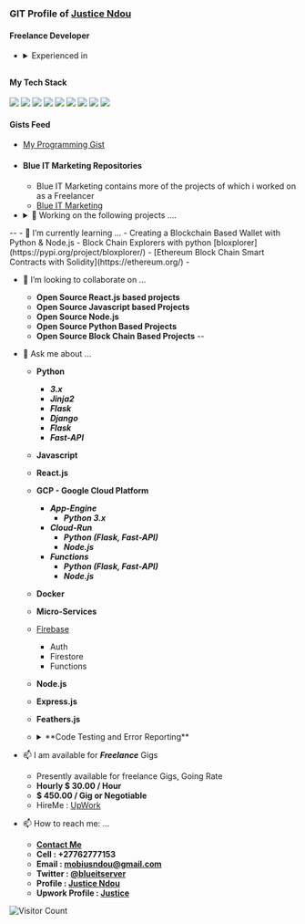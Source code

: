 
### GIT Profile of [Justice Ndou](https://justice-ndou.site)

#### Freelance Developer
- <details close><summary>Experienced in</summary>  
        <ul>
                <li>- Google Cloud Platform Based Projects</li>
                <li>- Python 3.8 / 3.9</li>
                <li>- Jinja Templates</li>
                <li>- Flask</li>
                <li>- Django</li>
                <li>- Fast-API</li>
                <li>- Node.JS</li>
                <li>- Express.JS</li>
                <li>- MySQl, Firebase-Firestore / Datastore / MongoDB / Redis</li>
                <li>- Kubernettes &amp; Docker</li>
                <li>- HTML5, CSS &amp; Javascript</li>
                <li>- React</li>
        </ul>
  </details>
##
#### My Tech Stack
<img src="https://img.icons8.com/dusk/64/000000/html-5.png"/> <img src="https://img.icons8.com/color/48/000000/css3.png"/> <img src="https://img.icons8.com/wired/48/000000/react.png"/> <img src="https://img.icons8.com/color/48/000000/javascript.png"/> <img src="https://img.icons8.com/color/48/000000/python.png"/> <img src="https://img.icons8.com/color/48/000000/firebase.png"/> <img src="https://img.icons8.com/color/48/000000/mongodb.png"/> <img src="https://img.icons8.com/color/48/000000/mysql.png"/> 
<img src="https://img.icons8.com/color/48/000000/nodejs.png"/>


#### Gists Feed
- [My Programming Gist](https://gist.github.com/freelancing-solutions)


- #### Blue IT Marketing Repositories
  - Blue IT Marketing contains more of the projects of which i worked on as a Freelancer
  - [Blue IT Marketing](https://github.com/Blue-IT-Marketing)

- <details close> <summary>🔭 Working on the following projects ....</summary>
        <ul>
                <li>- [dogecoin website](https://github.com/dogecoin/dogecoin.com)</li>
                <li>- [eosjs General purpose library for the EOSIO blockchain.](https://github.com/EOSIO/eosjs)</li>
                <li>- [EOD Historical Data](https://github.com/freelancing-solutions/python-eodhistoricaldata)</li>
                <li>- [GCP Python NDB](https://github.com/freelancing-solutions/python-ndb)</li>
                <li>- [GCP Python Datastore](https://github.com/freelancing-solutions/python-datastore)</li>
                <li>- [Memberships &amp; Affiliates Management API](https://github.com/freelancing-solutions/membership_and_affiliate_api)</li>
        </ul>
</details>
--
- 🌱 I’m currently learning ...  
  - Creating a Blockchain Based Wallet with Python &amp; Node.js
  - Block Chain Explorers with python [bloxplorer](https://pypi.org/project/bloxplorer/)
  - [Ethereum Block Chain Smart Contracts with Solidity](https://ethereum.org/)
  - 

- 👯 I’m looking to collaborate on ...
  - **Open Source React.js based projects**
  - **Open Source Javascript based Projects**
  - **Open Source Node.js**
  - **Open Source Python Based Projects**
  - **Open Source Block Chain Based Projects**
--
- 💬 Ask me about ...
  - **Python**
    - ***3.x***
    - ***Jinja2***
    - ***Flask***
    - ***Django***
    - ***Flask***
    - ***Fast-API***
  - **Javascript**
  - **React.js**
  - **GCP - Google Cloud Platform**
    - ***App-Engine***
      - ***Python 3.x***
    - ***Cloud-Run***
      - ***Python (Flask, Fast-API)***
      - ***Node.js***
    - ***Functions***
      - ***Python (Flask, Fast-API)***
      - ***Node.js***
  - **Docker**
  - **Micro-Services**
  - [Firebase](https://firebase.com)
    - Auth
    - Firestore
    - Functions
  - **Node.js**
  - **Express.js**
  - **Feathers.js**
  - <details close> 
      <summary>**Code Testing and Error Reporting**</summary>
      <ol>
      <li>Pytest.org 
        I use Pytest to test my python code, [documentations can be found here](https://docs.pytest.org/en/stable/contents.html)</li>
        
      <li>JestJs.io
         I use Jest for Javascript, Node.js, & React Testing , [Jest Docs Here](https://jestjs.io/docs/en/getting-started.html)
      </li>
      <li> Sentry.IO
        For all (Python, Flask, Node.JS, Javascript, Node.js, React and etc ) my production and development error monitoring and reporting , [Sentry Docs (https://docs.sentry.io/)</li>
  </ol>
  </details

- 📫 I am available for ***Freelance*** Gigs
  - Presently available for freelance Gigs, Going Rate
  - **Hourly $ 30.00 / Hour**
  - **$ 450.00 / Gig or Negotiable**
  - HireMe : [UpWork](https://www.upwork.com/o/profiles/users/~01f013b5a637b415f8/)

- 📫 How to reach me: ...
  - **[Contact Me](https://justice-ndou.site/contact)**
  - **Cell : +27762777153**
  - **Email : mobiusndou@gmail.com**
  - **Twitter : [@blueitserver](https://twitter.com/blueitserver)**
  - **Profile : [Justice Ndou](https://justice-ndou.site)**
  - **Upwork Profile : [Justice](https://www.upwork.com/o/profiles/users/~01f013b5a637b415f8/)**
  
![Visitor Count](https://profile-counter.glitch.me/freelancing-solutions/count.svg)
